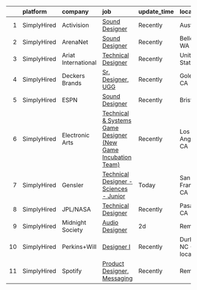 

|    | platform    | company             | job                                                                                                                                                                               | update_time   | location                |
|---:|:------------|:--------------------|:----------------------------------------------------------------------------------------------------------------------------------------------------------------------------------|:--------------|:------------------------|
|  1 | SimplyHired | Activision          | [Sound Designer](https://www.simplyhired.com/job/i7qlcqa6pP-srEpgyNNEjRvZmW5tDc8R6vUqXUq0hP94Ee2Cl5AgeQ?q=technical+sound+designer)                                               | Recently      | Austin, TX              |
|  2 | SimplyHired | ArenaNet            | [Sound Designer](https://www.simplyhired.com/job/rThG5IY9IzWMAoan9hcJnI7UxDCG6Ihg__kK3_DSy7e3u3DOyW-XHQ?q=technical+sound+designer)                                               | Recently      | Bellevue, WA            |
|  3 | SimplyHired | Ariat International | [Technical Designer](https://www.simplyhired.com/job/iQP-V0cy0G2RMFh8xoVfeagVBEH90sagVKZ6trDq8Imu8qAvHZJvZw?q=technical+sound+designer)                                           | Recently      | United States           |
|  4 | SimplyHired | Deckers Brands      | [Sr. Designer, UGG](https://www.simplyhired.com/job/6-Y7wENw_5fXlb82dxYloXHD0U7xsxPuglAhf5ER7qMageorxB4vuw?q=technical+sound+designer)                                            | Recently      | Goleta, CA              |
|  5 | SimplyHired | ESPN                | [Sound Designer](https://www.simplyhired.com/job/-pQTL77CSRSoogkAPIImoniIHQxPXM21wAqOE09JhGOiN3sPS6ZjRg?q=technical+sound+designer)                                               | Recently      | Bristol, CT             |
|  6 | SimplyHired | Electronic Arts     | [Technical & Systems Game Designer (New Game Incubation Team)](https://www.simplyhired.com/job/v2ZMybfa2Ag5-icqI8Pt3D4WKEezZOSMkHms9HrSE9Lnfkhw13yI_w?q=technical+sound+designer) | Recently      | Los Angeles, CA         |
|  7 | SimplyHired | Gensler             | [Technical Designer - Sciences - Junior](https://www.simplyhired.com/job/8NigEusB6CcQ8IJbYU_km6ISPo3fN_qjYuzDUpcNW-kOgww2t0t8aQ?q=technical+sound+designer)                       | Today         | San Francisco, CA       |
|  8 | SimplyHired | JPL/NASA            | [Technical Designer](https://www.simplyhired.com/job/x8OBMv-3ey_PIbrytbUByp8lPlUf2zkebE7GxjuF3u6Zexb941EJNQ?q=technical+sound+designer)                                           | Recently      | Pasadena, CA            |
|  9 | SimplyHired | Midnight Society    | [Audio Designer](https://www.simplyhired.com/job/nn502Lo13jLcSr2d4fnbt_i2K9Bf6y2BltTqfZgqk7LZooiHPAoyUA?q=technical+sound+designer)                                               | 2d            | Remote                  |
| 10 | SimplyHired | Perkins+Will        | [Designer I](https://www.simplyhired.com/job/1I8tSyV8hj_JBXUOkd1l2D1Gq6fFHLShCgSvSQfjkAp7bsFMIkctSA?q=technical+sound+designer)                                                   | Recently      | Durham, NC +7 locations |
| 11 | SimplyHired | Spotify             | [Product Designer, Messaging](https://www.simplyhired.com/job/MskVA3Mrk0NQAmQNZQt-KyKVEwFa_2bK7TqsQG7Nj6LJSUSAkwGETw?q=technical+sound+designer)                                  | Recently      | Remote                  |